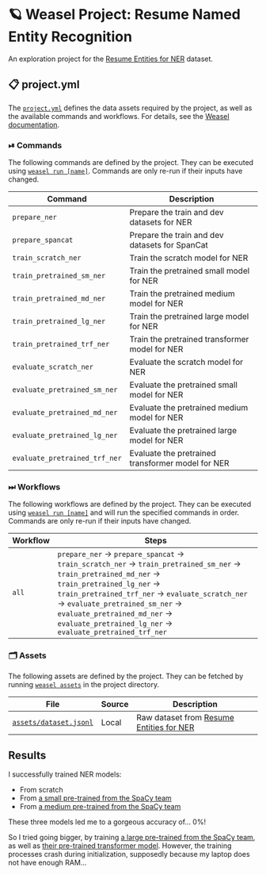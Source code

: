 <!-- WEASEL: AUTO-GENERATED DOCS START (do not remove) -->

# 🪐 Weasel Project: Resume Named Entity Recognition

An exploration project for the [Resume Entities for NER](https://www.kaggle.com/datasets/dataturks/resume-entities-for-ner) dataset.

## 📋 project.yml

The [`project.yml`](project.yml) defines the data assets required by the
project, as well as the available commands and workflows. For details, see the
[Weasel documentation](https://github.com/explosion/weasel).

### ⏯ Commands

The following commands are defined by the project. They
can be executed using [`weasel run [name]`](https://github.com/explosion/weasel/tree/main/docs/cli.md#rocket-run).
Commands are only re-run if their inputs have changed.

| Command | Description |
| --- | --- |
| `prepare_ner` | Prepare the train and dev datasets for NER |
| `prepare_spancat` | Prepare the train and dev datasets for SpanCat |
| `train_scratch_ner` | Train the scratch model for NER |
| `train_pretrained_sm_ner` | Train the pretrained small model for NER |
| `train_pretrained_md_ner` | Train the pretrained medium model for NER |
| `train_pretrained_lg_ner` | Train the pretrained large model for NER |
| `train_pretrained_trf_ner` | Train the pretrained transformer model for NER |
| `evaluate_scratch_ner` | Evaluate the scratch model for NER |
| `evaluate_pretrained_sm_ner` | Evaluate the pretrained small model for NER |
| `evaluate_pretrained_md_ner` | Evaluate the pretrained medium model for NER |
| `evaluate_pretrained_lg_ner` | Evaluate the pretrained large model for NER |
| `evaluate_pretrained_trf_ner` | Evaluate the pretrained transformer model for NER |

### ⏭ Workflows

The following workflows are defined by the project. They
can be executed using [`weasel run [name]`](https://github.com/explosion/weasel/tree/main/docs/cli.md#rocket-run)
and will run the specified commands in order. Commands are only re-run if their
inputs have changed.

| Workflow | Steps |
| --- | --- |
| `all` | `prepare_ner` &rarr; `prepare_spancat` &rarr; `train_scratch_ner` &rarr; `train_pretrained_sm_ner` &rarr; `train_pretrained_md_ner` &rarr; `train_pretrained_lg_ner` &rarr; `train_pretrained_trf_ner` &rarr; `evaluate_scratch_ner` &rarr; `evaluate_pretrained_sm_ner` &rarr; `evaluate_pretrained_md_ner` &rarr; `evaluate_pretrained_lg_ner` &rarr; `evaluate_pretrained_trf_ner` |

### 🗂 Assets

The following assets are defined by the project. They can
be fetched by running [`weasel assets`](https://github.com/explosion/weasel/tree/main/docs/cli.md#open_file_folder-assets)
in the project directory.

| File | Source | Description |
| --- | --- | --- |
| [`assets/dataset.jsonl`](assets/dataset.jsonl) | Local | Raw dataset from [Resume Entities for NER](https://www.kaggle.com/datasets/dataturks/resume-entities-for-ner) |

<!-- WEASEL: AUTO-GENERATED DOCS END (do not remove) -->

## Results

I successfully trained NER models:
- From scratch
- From [a small pre-trained from the SpaCy team](https://huggingface.co/spacy/en_core_web_sm)
- From [a medium pre-trained from the SpaCy team](https://huggingface.co/spacy/en_core_web_md)

These three models led me to a gorgeous accuracy of... 0%!

So I tried going bigger, by training [a large pre-trained from the SpaCy team](https://huggingface.co/spacy/en_core_web_lg),
as well as [their pre-trained transformer model](https://huggingface.co/spacy/en_core_web_trf).
However, the training processes crash during initialization, supposedly because my laptop does not have enough RAM...

